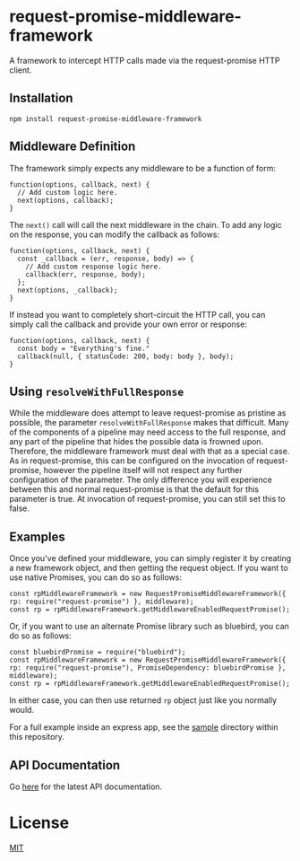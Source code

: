 # request-promise-middleware-framework

A framework to intercept HTTP calls made via the request-promise HTTP client.

## Installation

    npm install request-promise-middleware-framework

## Middleware Definition

The framework simply expects any middleware to be a function of form:
```
function(options, callback, next) {
  // Add custom logic here.
  next(options, callback);
}
```

The `next()` call will call the next middleware in the chain. To add any logic on the response, you can modify the callback as follows:
```
function(options, callback, next) {
  const _callback = (err, response, body) => {
    // Add custom response logic here.
    callback(err, response, body);
  };
  next(options, _callback);
}
```

If instead you want to completely short-circuit the HTTP call, you can simply call the callback and provide your own error or response:
```
function(options, callback, next) {
  const body = "Everything's fine."
  callback(null, { statusCode: 200, body: body }, body);
}
```

## Using `resolveWithFullResponse`
While the middleware does attempt to leave request-promise as pristine as possible, the parameter `resolveWithFullResponse` makes that difficult.  Many of the components of a pipeline may need access to the full response, and any part of the pipeline that hides the possible data is frowned upon.  Therefore, the middleware framework must deal with that as a special case.  As in request-promise, this can be configured on the invocation of request-promise, however the pipeline itself will not respect any further configuration of the parameter.  The only difference you will experience between this and normal request-promise is that the default for this parameter is true.  At invocation of request-promise, you can still set this to false.

## Examples

Once you've defined your middleware, you can simply register it by creating a new framework object, and then getting the request object. If you want to use native Promises, you can do so as follows:
```
const rpMiddlewareFramework = new RequestPromiseMiddlewareFramework({ rp: require("request-promise") }, middleware);
const rp = rpMiddlewareFramework.getMiddlewareEnabledRequestPromise();
```

Or, if you want to use an alternate Promise library such as bluebird, you can do so as follows:

```
const bluebirdPromise = require("bluebird");
const rpMiddlewareFramework = new RequestPromiseMiddlewareFramework({ rp: require("request-promise"), PromiseDependency: bluebirdPromise }, middleware);
const rp = rpMiddlewareFramework.getMiddlewareEnabledRequestPromise();
```

In either case, you can then use returned ``rp`` object just like you normally would.

For a full example inside an express app, see the [sample](sample) directory within this repository.

## API Documentation

Go [here](apidoc.md) for the latest API documentation.

# License

[MIT](LICENSE)
